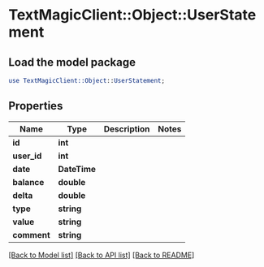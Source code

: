 # TextMagicClient::Object::UserStatement

## Load the model package
```perl
use TextMagicClient::Object::UserStatement;
```

## Properties
Name | Type | Description | Notes
------------ | ------------- | ------------- | -------------
**id** | **int** |  | 
**user_id** | **int** |  | 
**date** | **DateTime** |  | 
**balance** | **double** |  | 
**delta** | **double** |  | 
**type** | **string** |  | 
**value** | **string** |  | 
**comment** | **string** |  | 

[[Back to Model list]](../README.md#documentation-for-models) [[Back to API list]](../README.md#documentation-for-api-endpoints) [[Back to README]](../README.md)


